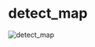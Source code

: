 # detect_map


![detect_map](https://user-images.githubusercontent.com/106456346/205004330-5aebc0a6-b61d-49e8-a7ae-3639d286766f.gif)
